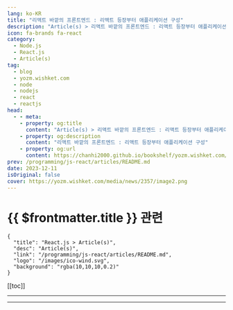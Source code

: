 ```yaml
---
lang: ko-KR
title: "리액트 바깥의 프론트엔드 : 리액트 등장부터 애플리케이션 구성"
description: "Article(s) > 리액트 바깥의 프론트엔드 : 리액트 등장부터 애플리케이션 구성"
icon: fa-brands fa-react
category: 
  - Node.js
  - React.js
  - Article(s)
tag: 
  - blog
  - yozm.wishket.com
  - node
  - nodejs
  - react
  - reactjs
head:
  - - meta:
    - property: og:title
      content: "Article(s) > 리액트 바깥의 프론트엔드 : 리액트 등장부터 애플리케이션 구성"
    - property: og:description
      content: "리액트 바깥의 프론트엔드 : 리액트 등장부터 애플리케이션 구성"
    - property: og:url
      content: https://chanhi2000.github.io/bookshelf/yozm.wishket.com/2357.html
prev: /programming/js-react/articles/README.md
date: 2023-12-11
isOriginal: false
cover: https://yozm.wishket.com/media/news/2357/image2.png
---
```


# {{ $frontmatter.title }} 관련

```component VPCard
{
  "title": "React.js > Article(s)",
  "desc": "Article(s)",
  "link": "/programming/js-react/articles/README.md",
  "logo": "/images/ico-wind.svg",
  "background": "rgba(10,10,10,0.2)"
}
```

[[toc]]

---

<SiteInfo
  name="리액트 바깥의 프론트엔드(1) : 리액트 등장부터 애플리케이션 구성 | 요즘IT"
  desc="FEConf2023에서 발표한 <리액트 바깥의 프론트엔드 생태계>를 정리한 글입니다. 발표 내용을 2회로 나누어 발행합니다. 1회에서는 리액트의 등장과 리액트가 멋진 부분, 동시에 리액트 등장 후 잃게 된 것, 그리고 프론트엔드 애플리케이션을 구성하기 위한 다양한 선택지를 살펴봅니다. 이번 글 리액트 바깥의 프론트엔드 2회에서는 리액트 외의 프론트엔드 생태계를 살펴보고 상황에 따라 적절한 도구를 찾는 방법에 대해 다룹니다."
  url="https://yozm.wishket.com/magazine/detail/2357/"
  logo="https://yozm.wishket.com/static/renewal/img/global/gnb_yozmit.svg"
  preview="https://yozm.wishket.com/media/news/2357/image2.png"/>

<!-- TODO: 작성 -->

---

<SiteInfo
  name="리액트 바깥의 프론트엔드(2) : 리액트 등장부터 애플리케이션 구성 | 요즘IT"
  desc="FEConf2023에서 발표한 <리액트 바깥의 프론트엔드 생태계>를 정리한 글입니다. 발표 내용을 2회로 나누어 발행합니다. 1회에서는 리액트의 등장과 리액트가 멋진 부분, 동시에 리액트 등장 후 잃게 된 것, 그리고 프론트엔드 애플리케이션을 구성하기 위한 다양한 선택지를 살펴봤습니다. 이번 글 리액트 바깥의 프론트엔드 2회에서는 리액트 외의 프론트엔드 생태계를 살펴보고 상황에 따라 적절한 도구를 찾는 방법에 대해 다뤄보겠습니다."
  url="https://yozm.wishket.com/magazine/detail/2358/"
  logo="https://yozm.wishket.com/static/renewal/img/global/gnb_yozmit.svg"
  preview="https://yozm.wishket.com/media/news/2358/image10.png"/>

<!-- TODO: 작성 -->

